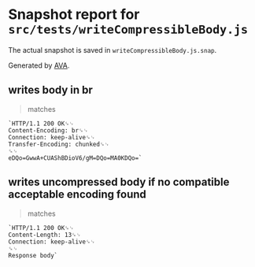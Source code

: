# Snapshot report for `src/tests/writeCompressibleBody.js`

The actual snapshot is saved in `writeCompressibleBody.js.snap`.

Generated by [AVA](https://avajs.dev).

## writes body in br

> matches

    `HTTP/1.1 200 OK␍␊
    Content-Encoding: br␍␊
    Connection: keep-alive␍␊
    Transfer-Encoding: chunked␍␊
    ␍␊
    eDQo=GwwA+CUAShBDioV6/gM=DQo=MA0KDQo=`

## writes uncompressed body if no compatible acceptable encoding found

> matches

    `HTTP/1.1 200 OK␍␊
    Content-Length: 13␍␊
    Connection: keep-alive␍␊
    ␍␊
    Response body`
